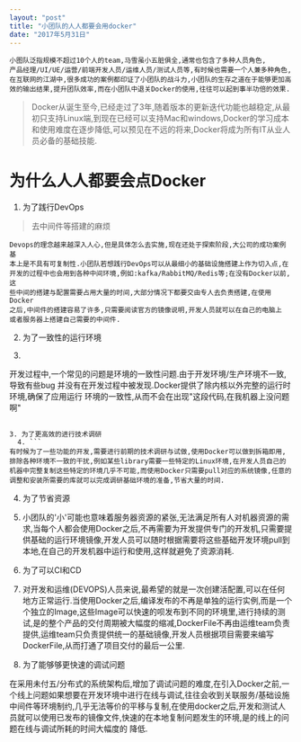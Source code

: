 ```yaml
---
layout: "post"
title: "小团队的人人都要会用docker"
date: "2017年5月31日"
---
```


```
小图队泛指规模不超过10个人的team,马雪虽小五脏俱全,通常也包含了多种人员角色,
产品经理/UI/UE/运营/前端开发人员/运维人员/测试人员等,有时候也需要一个人兼多种角色,
在互联网的江湖中,很多成功的案例都印证了小团队的战斗力,小团队的生存之道在于能够更加高
效的输出结果,提升团队效率,而在小团队中退关Docker的使用,往往可以起到事半功倍的效果.
```

> Docker从诞生至今,已经走过了3年,随着版本的更新迭代功能也越稳定,从最初只支持Linux端,到现在已经可以支持Mac和windows,Docker的学习成本和使用难度在逐步降低,可以预见在不远的将来,Docker将成为所有IT从业人员必备的基础技能.

# 为什么人人都要会点Docker

1. 为了践行DevOps 

> 去中间件等搭建的麻烦

```
Devops的理念越来越深入人心,但是具体怎么去实施,现在还处于探索阶段,大公司的成功案例基
本上是不具有可复制性.小团队若想践行DevOps可以从最细小的基础设施搭建上作为切入点,在
开发的过程中也会用到各种中间环境,例如:kafka/RabbitMQ/Redis等;在没有Docker以前,这
些中间的搭建与配置需要占用大量的时间,大部分情况下都要交由专人去负责搭建,在使用Docker
之后,中间件的搭建容易了许多,只需要阅读官方的镜像说明,开发人员就可以在自己的电脑上
或者服务器上搭建自己需要的中间件.
```

2. 为了一致性的运行环境
  3. ```
开发过程中,一个常见的问题是环境的一致性问题.由于开发环境/生产环境不一致,导致有些bug
并没有在开发过程中被发现.Docker提供了除内核以外完整的运行时环境,确保了应用运行
环境的一致性,从而不会在出现"这段代码,在我机器上没问题啊"
```

3. 为了更高效的进行技术调研
  4. ```
有时候为了一些功能的开发,需要进行前期的技术调研与试做,使用Docker可以做到拆箱即用,排除各种环境不一致的干扰,例如某些library需要一些特定的Linux环境,在开发人员自己的机器中完整复制这些特定的环境几乎不可能,而使用Docker只需要pull对应的系统镜像,任意的调整和安装所需要的库就可以完成调研基础环境的准备,节省大量的时间.
```

4. 为了节省资源
  5. 小团队的'小'可能也意味着服务器资源的紧张,无法满足所有人对机器资源的需求,当每个人都会使用Docker之后,不再需要为开发提供专门的开发机,只需要提供基础的运行环境镜像,开发人员可以随时根据需要将这些基础开发环境pull到本地,在自己的开发机器中运行和使用,这样就避免了资源消耗.
5. 为了可以CI和CD
  6.  对开发和运维(DEVOPS)人员来说,最希望的就是一次创建活配置,可以在任何地方正常运行.当使用Docker之后,编译发布的不再是单独的运行实例,而是一个个独立的Image,这些Image可以快速的呗发布到不同的环境里,进行持续的测试,是的整个产品的交付周期被大幅度的缩减,DockerFile不再由运维team负责提供,运维team只负责提供统一的基础镜像,开发人员根据项目需要来编写DockerFile,从而打通了项目交付的最后一公里.

6. 为了能够够更快速的调试问题

  在采用未付五/分布式的系统架构后,增加了调试问题的难度,在引入Docker之前,一个线上问题如果想要在开发环境中进行在线与调试,往往会收到关联服务/基础设施中间件等环境制约,几乎无法等价的平移与复制,在使用docker之后,开发和测试人员就可以使用已发布的镜像文件,快速的在本地复制问题发生的环境,是的线上的问题在线与调试所耗的时间大幅度的
  降低.
